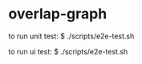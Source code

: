 overlap-graph
=============

to run unit test:
$ ./scripts/e2e-test.sh

to run ui test:
$ ./scripts/e2e-test.sh